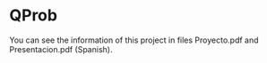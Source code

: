 # QProb

You can see the information of this project in files Proyecto.pdf and Presentacion.pdf (Spanish).
